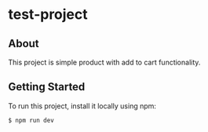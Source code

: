 # test-project

## About
This project is simple product with add to cart functionality.

## Getting Started
To run this project, install it locally using npm:
```
$ npm run dev
```
